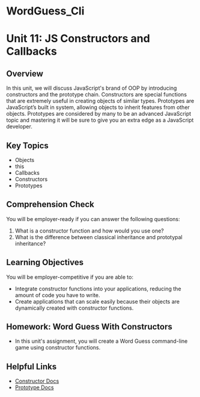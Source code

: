 # WordGuess_Cli

# Unit 11: JS Constructors and Callbacks

## Overview

In this unit, we will discuss JavaScript's brand of OOP by introducing constructors and the prototype chain. Constructors are special functions that are extremely useful in creating objects of similar types. Prototypes are JavaScript’s built in system, allowing objects to inherit features from other objects. Prototypes are considered by many to be an advanced JavaScript topic and mastering it will be sure to give you an extra edge as a JavaScript developer.

## Key Topics
* Objects
* this
* Callbacks
* Constructors
* Prototypes

## Comprehension Check

You will be employer-ready if you can answer the following questions:
1. What is a constructor function and how would you use one?
2. What is the difference between classical inheritance and prototypal inheritance?

## Learning Objectives
You will be employer-competitive if you are able to:
* Integrate constructor functions into your applications, reducing the amount of code you have to write. 
* Create applications that can scale easily because their objects are dynamically created with constructor functions.

## Homework: Word Guess With Constructors
* In this unit's assignment, you will create a Word Guess command-line game using constructor functions.

## Helpful Links
* [Constructor Docs](https://developer.mozilla.org/en-US/docs/Web/JavaScript/Reference/Classes/constructor)
* [Prototype Docs](https://developer.mozilla.org/en-US/docs/Web/JavaScript/Reference/Global_Objects/Object/prototype)
